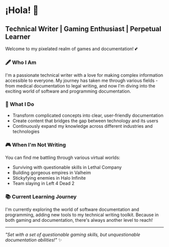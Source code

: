 # ¡Hola! 👋 

## Technical Writer | Gaming Enthusiast | Perpetual Learner

Welcome to my pixelated realm of games and documentation! 💕 

### 🖋️ Who I Am
I'm a passionate technical writer with a love for making complex information accessible to everyone. My journey has taken me through various fields - from medical documentation to legal writing, and now I'm diving into the exciting world of software and programming documentation.

### 🚀 What I Do
- Transform complicated concepts into clear, user-friendly documentation
- Create content that bridges the gap between technology and its users
- Continuously expand my knowledge across different industries and technologies

### 🎮 When I'm Not Writing
You can find me battling through various virtual worlds:
- Surviving with questionable skills in Lethal Company
- Building gorgeous empires in Valheim
- Stickyfying enemies in Halo Infinite
- Team slaying in Left 4 Dead 2 

### 📚 Current Learning Journey
I'm currently exploring the world of software documentation and programming, adding new tools to my technical writing toolkit. Because in both gaming and documentation, there's always another level to reach! 

---
*"Set with a set of questionable gaming skills, but unquestionable documentation abilities!"* ✨
